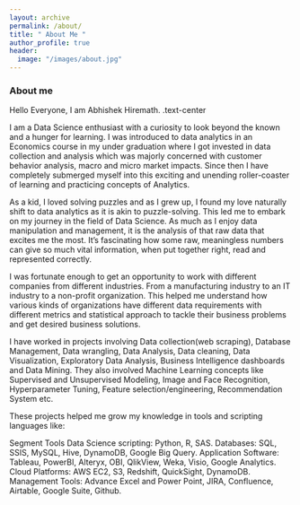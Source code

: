 ```yaml
---
layout: archive
permalink: /about/
title: " About Me "
author_profile: true
header:
  image: "/images/about.jpg"
---
```

### About me
Hello Everyone, I am Abhishek Hiremath. .text-center

I am a Data Science enthusiast with a curiosity to look beyond the known and a hunger for learning. I was introduced to data analytics in an Economics course in my under graduation where I got invested in data collection and analysis which was majorly concerned with customer behavior analysis, macro and micro market impacts. Since then I have completely submerged myself into this exciting and unending roller-coaster of learning and practicing concepts of Analytics.

As a kid, I loved solving puzzles and as I grew up, I found my love naturally shift to data analytics as it is akin to puzzle-solving. This led me to embark on my journey in the field of Data Science. As much as I enjoy data manipulation and management, it is the analysis of that raw data that excites me the most. It’s fascinating how some raw, meaningless numbers can give so much vital information, when put together right, read and represented correctly.

I was fortunate enough to get an opportunity to work with different companies from different industries. From a manufacturing industry to an IT industry to a non-profit organization. This helped me understand how various kinds of organizations have different data requirements with different metrics and statistical approach to tackle their business problems and get desired business solutions.

I have worked in projects involving Data collection(web scraping), Database Management, Data wrangling, Data Analysis, Data cleaning, Data Visualization, Exploratory Data Analysis, Business Intelligence dashboards and Data Mining. They also involved Machine Learning concepts like Supervised and Unsupervised Modeling, Image and Face Recognition, Hyperparameter Tuning, Feature selection/engineering, Recommendation System etc.

These projects helped me grow my knowledge in tools and scripting languages like:

Segment	Tools
Data Science scripting:	Python, R, SAS.
Databases:	SQL, SSIS, MySQL, Hive, DynamoDB, Google Big Query.
Application Software:	Tableau, PowerBI, Alteryx, OBI, QlikView, Weka, Visio, Google Analytics.
Cloud Platforms:	AWS EC2, S3, Redshift, QuickSight, DynamoDB.
Management Tools:	Advance Excel and Power Point, JIRA, Confluence, Airtable, Google Suite, Github.
